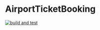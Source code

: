 # AirportTicketBooking
[![build and test](https://github.com/NematMimi-22/AirportTicketBooking/actions/workflows/build-and-test.yml/badge.svg)](https://github.com/NematMimi-22/AirportTicketBooking/actions/workflows/build-and-test.yml)
